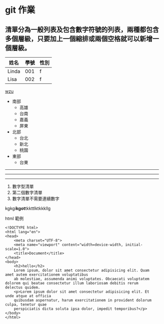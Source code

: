 # git 作業

## 清單分為一般列表及包含數字符號的列表，兩種都包含多個層級，只要加上一個縮排或兩個空格就可以新增一個層級。

| 姓名 | 學號 | 性別 |
|------|------|------|
| Linda | 001 |   f  |
| Lisa | 002 |   f   |

[wzu](https://a001.wzu.edu.tw/)


- 南部
  - 高雄
  - 台南
  - 嘉義
  - 屏東
- 北部
  - 台北
  - 新北
  - 桃園
- 東部
  - 台東
 ---
***
___

1. 數字型清單
2. 第二個數字清單
3. 數字清單不需要連續數字

kgkgi**kgot**tkkttlktkkkllg
  
html 範例

    <!DOCTYPE html>
    <html lang="en">
    <head>
        <meta charset="UTF-8">
        <meta name="viewport" content="width=device-width, initial-scale=1.0">
        <title>Document</title>
    </head>
    <body>
        <h2>hello</h2>
        Lorem ipsum, dolor sit amet consectetur adipisicing elit. Quam amet autem exercitationem voluptatibus
        ab molestiae, assumenda animi voluptates. Obcaecati voluptatem dolorem qui beatae consectetur illum laboriosam debitis rerum               delectus quidem.
        <p>Lorem ipsum dolor sit amet consectetur adipisicing elit. Et unde atque at officia 
        quibusdam aspernatur, harum exercitationem in provident dolorum culpa, tenetur quae 
        perspiciatis dicta soluta ipsa dolor, impedit temporibus?</p>
    </body>
    </html>
